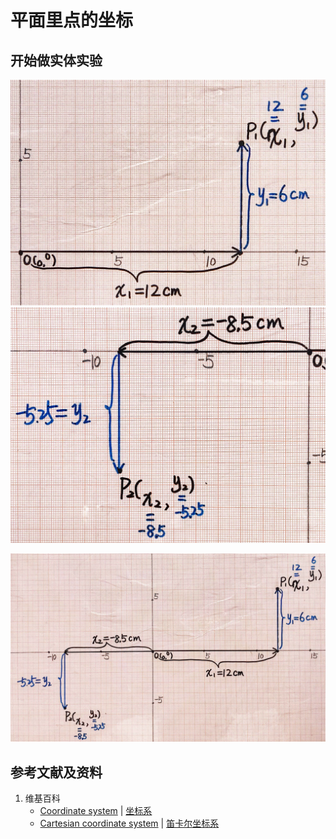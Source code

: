 # 平面里点的坐标

## 开始做实体实验

![](/images/函数和极限/在2维坐标纸上感受n个点组成了任意形状的轮廓/平面里点的坐标/1a1.jpg)
![](/images/函数和极限/在2维坐标纸上感受n个点组成了任意形状的轮廓/平面里点的坐标/1a2.jpg)

![](/images/函数和极限/在2维坐标纸上感受n个点组成了任意形状的轮廓/平面里点的坐标/2a1.jpg)

## 参考文献及资料

1. 维基百科
	- [Coordinate system](https://en.wikipedia.org/wiki/Coordinate_system) | [坐标系](https://zh.wikipedia.org/wiki/%E5%9D%90%E6%A8%99%E7%B3%BB) 
	- [Cartesian coordinate system](https://en.wikipedia.org/wiki/Cartesian_coordinate_system) | [笛卡尔坐标系](https://zh.wikipedia.org/wiki/%E7%AC%9B%E5%8D%A1%E5%B0%94%E5%9D%90%E6%A0%87%E7%B3%BB) 

